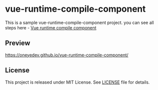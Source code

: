 # vue-runtime-compile-component

This is a sample vue-runtime-compile-component project. you can see all steps here - [Vue runtime compile component](https://oneyedev.github.io/article?id=vue-runtime-compile-component)

## Preview
https://oneyedev.github.io/vue-runtime-compile-component/

## License
This project is released under MIT License. See [LICENSE](https://github.com/oneyedev/vue-runtime-compile-component/blob/master/LICENSE) file for details.
